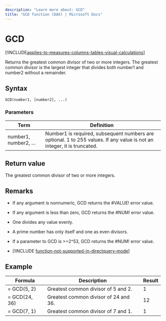 ```yaml
---
description: "Learn more about: GCD"
title: "GCD function (DAX) | Microsoft Docs"
---
```

# GCD

[!INCLUDE[applies-to-measures-columns-tables-visual-calculations](includes/applies-to-measures-columns-tables-visual-calculations.md)]

Returns the greatest common divisor of two or more integers. The greatest common divisor is the largest integer that divides both number1 and number2 without a remainder.  
  
## Syntax  
  
```dax
GCD(number1, [number2], ...)  
```
  
### Parameters  
  
|Term|Definition|  
|--------|--------------|  
|number1, number2, ...|Number1 is required, subsequent numbers are optional. 1 to 255 values. If any value is not an integer, it is truncated.|  
  
## Return value

The greatest common divisor of two or more integers.  
  
## Remarks

- If any argument is nonnumeric, GCD returns the #VALUE! error value.  
  
- If any argument is less than zero, GCD returns the #NUM! error value.  
  
- One divides any value evenly.  
  
- A prime number has only itself and one as even divisors.  
  
- If a parameter to GCD is &gt;=2^53, GCD returns the #NUM! error value.  

- [!INCLUDE [function-not-supported-in-directquery-mode](includes/function-not-supported-in-directquery-mode.md)]

## Example  
  
|Formula|Description|Result|  
|-----------|---------------|----------|  
|= GCD(5, 2)|Greatest common divisor of 5 and 2.|1|  
|= GCD(24, 36)|Greatest common divisor of 24 and 36.|12|  
|= GCD(7, 1)|Greatest common divisor of 7 and 1.|1|  
